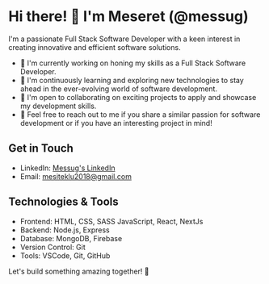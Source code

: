 # Hi there! 👋 I'm Meseret (@messug)

I'm a passionate Full Stack Software Developer with a keen interest in creating innovative and efficient software solutions.

- 🔭 I'm currently working on honing my skills as a Full Stack Software Developer.
- 🌱 I'm continuously learning and exploring new technologies to stay ahead in the ever-evolving world of software development.
- 👯 I'm open to collaborating on exciting projects to apply and showcase my development skills.
- 💬 Feel free to reach out to me if you share a similar passion for software development or if you have an interesting project in mind!

## Get in Touch
- LinkedIn: [Messug's LinkedIn](https://www.linkedin.com/in/meseret-gebrezgi-fsd739663229/)
- Email: [mesiteklu2018@gmail.com](mailto:messug@example.com)

## Technologies & Tools
- Frontend: HTML, CSS, SASS JavaScript, React, NextJs
- Backend: Node.js, Express
- Database: MongoDB, Firebase
- Version Control: Git
- Tools: VSCode, Git, GitHub

Let's build something amazing together! 🚀


<!---
messug/messug is a ✨ special ✨ repository because its `README.md` (this file) appears on your GitHub profile.
You can click the Preview link to take a look at your changes.
--->
